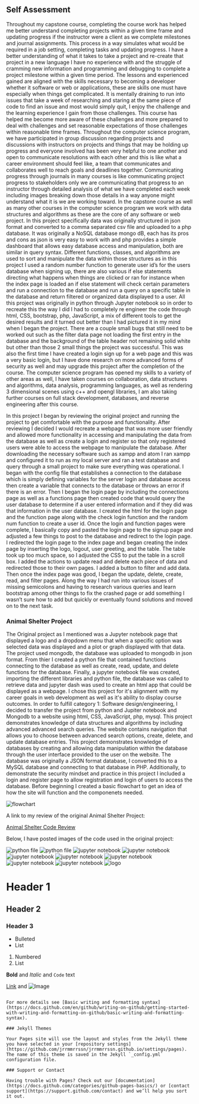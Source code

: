 ## Self Assessment

  Throughout my capstone course, completing the course work has helped me better understand completing projects within a given time frame and updating progress if the instructor were a client as we complete milestones and journal assignments. This process in a way simulates what would be required in a job setting, completing tasks and updating progress. I have a better understanding of what it takes to take a project and re-create that project in a new language I have no experience with and the struggle of cramming new information and programming and debugging to complete a project milestone within a given time period. The lessons and experienced gained are aligned with the skills necessary to becoming a developer whether it software or web or applications, these are skills one must have especially when things get complicated. It is mentally draining to run into issues that take a week of researching and staring at the same piece of code to find an issue and most would simply quit, I enjoy the challenge and the learning experience I gain from those challenges. This course has helped me become more aware of these challenges and more prepared to deal with challenges and set reasonable expectations of those challenges within reasonable time frames. Throughout the computer science program, we have participated in group discussion regarding projects and discussions with instructors on projects and things that may be holding up progress and everyone involved has been very helpful to one another and open to communicate resolutions with each other and this is like what a career environment should feel like, a team that communicates and collaborates well to reach goals and deadlines together. Communicating progress through journals in many courses is like communicating project progress to stakeholders only we are communicating that progress to an instructor through detailed analysis of what we have completed each week including images breaking down those details in a way anyone might understand what it is we are working toward. In the capstone course as well as many other courses in the computer science program we work with data structures and algorithms as these are the core of any software or web project. In this project specifically data was originally structured in json format and converted to a comma separated csv file and uploaded to a php database. It was originally a NoSQL database mongo dB, each has its pros and cons as json is very easy to work with and php provides a simple dashboard that allows easy database access and manipulation, both are similar in query syntax. Different functions, classes, and algorithms are used to sort and manipulate the data within those structures as in this project I used a random number function to generate user id’s for the users database when signing up, there are also various if else statements directing what happens when things are clicked or ran for instance when the index page is loaded an if else statement will check certain parameters and run a connection to the database and run a query on a specific table in the database and return filtered or organized data displayed to a user. All this project was originally in python through Jupyter notebook so in order to recreate this the way I did I had to completely re engineer the code through html, CSS, bootstrap, php, JavaScript, a mix of different tools to get the desired results and it turned out better than I had pictured it in my mind when I began the project. There are a couple small bugs that still need to be worked out such as the filter data page not loading the first entry in the database and the background of the table header not remaining solid white but other than those 2 small things the project was successful. This was also the first time I have created a login sign up for a web page and this was a very basic login, but I have done research on more advanced forms of security as well and may upgrade this project after the completion of the course. The computer science program has opened my skills to a variety of other areas as well, I have taken courses on collaboration, data structures and algorithms, data analysis, programming languages, as well as rendering 3 dimensional scenes using c++ and opengl libraries, I am also taking further courses on full stack development, databases, and reverse engineering after this course.


  In this project I began by reviewing the original project and running the project to get comfortable with the purpose and functionality. After reviewing I decided I would recreate a webpage that was more user friendly and allowed more functionality in accessing and manipulating the data from the database as well as create a login and register so that only registered users were able to access the webpage to manipulate the database. After downloading the necessary software such as xampp and atom I ran xampp and configured it to run as my local server and ran a test database and query through a small project to make sure everything was operational. I began with the config file that establishes a connection to the database which is simply defining variables for the server login and database access then create a variable that connects to the database or throws an error if there is an error. Then I began the login page by including the connections page as well as a functions page then created code that would query the user database to determine if a user entered information and if they did was that information in the user database. I created the html for the login page and the function page along with the check login function and the random num function to create a user id. Once the login and function pages were complete, I basically copy and pasted the login page to the signup page and adjusted a few things to post to the database and redirect to the login page. I redirected the login page to the index page and began creating the index page by inserting the logo, logout, user greeting, and the table. The table took up too much space, so I adjusted the CSS to put the table in a scroll box. I added the actions to update read and delete each piece of data and redirected those to their own pages. I added a button to filter and add data. Then once the index page was good, I began the update, delete, create, read, and filter pages. Along the way I had run into various issues of missing semicolons and having to research various queries and learn bootstrap among other things to fix the crashed page or add something I wasn’t sure how to add but quickly or eventually found solutions and moved on to the next task.


### Animal Shelter Project

The Original project as I mentioned was a Jupyter notebook page that displayed a logo and a dropdown menu that when a specific option was selected data was displayed and a plot or graph displayed with that data.
The project used mongodb, the database was uploaded to mongodb in json format. From thier I created a python file that contained functions connecting to the database as well as create, read, update, and delete functions for the database. Finally, a jupyter notebook file was created, importing the different libraries and python file, the database was called to retrieve data and jupyter dash was used to create an html app that could be displayed as a webpage.
I chose this project for it's alignment with my career goals in web development as well as it's ability to display course outcomes. In order to fulfill category 1: Software design/engineering, I decided to transfer the project from python and Jupiter notebook and Mongodb to a website using html, CSS, JavaScript, php, mysql. This project demonstrates knowledge of data structures and algorithms by including advanced  advanced search queries. The website contains navigation that allows you to choose between advanced search options, create, delete, and update database entries. This project demonstrates knowledge of databases by creating and allowing data manipulation within the database through the user interface provided to the user on the website. The database was originally a JSON format database, I converted this to a MySQL database and connecting to that database in PHP. Additionally, to demonstrate the security mindset and practice in this project I included a login and register page to allow registration and login of users to access the database. Before beginning I created a basic flowchart to get an idea of how the site will function and the componenets needed.

![flowchart](https://github.com/jrrmmrrssn/jrrmmrrssn.github.io/blob/main/images/flowchart.png "webpage flowchart")



A link to my review of the original Animal Shelter Project:

[Animal Shelter Code Review](https://drive.google.com/file/d/18y0a3y4Q0rEAMBpSLgkxl-oUSXpfuZzX/view?usp=sharing)

Below, I have posted images of the code used in the original project:

![python file](images/python1.png "python file")
![python file](images/python2.png "python file")
![jupyter notebook](images/jupyter1.png "jupyter notebook")
![jupyter notebook](images/jupyter2.png "jupyter notebook")
![jupyter notebook](images/jupyter3.png "jupyter notebook")
![jupyter notebook](images/jupyter4.png "jupyter notebook")
![jupyter notebook](images/jupyter5.png "jupyter notebook")
![jupyter notebook](images/jupyter6.png "jupyter notebook")
![jupyter notebook](images/jupyter7.png "jupyter notebook")
![logo](images/logo.png "animal shelter logo")

# Header 1
## Header 2
### Header 3

- Bulleted
- List

1. Numbered
2. List

**Bold** and _Italic_ and `Code` text

[Link](url) and ![Image](src)
```

For more details see [Basic writing and formatting syntax](https://docs.github.com/en/github/writing-on-github/getting-started-with-writing-and-formatting-on-github/basic-writing-and-formatting-syntax).

### Jekyll Themes

Your Pages site will use the layout and styles from the Jekyll theme you have selected in your [repository settings](https://github.com/jrrmmrrssn/jrrmmrrssn.github.io/settings/pages). The name of this theme is saved in the Jekyll `_config.yml` configuration file.

### Support or Contact

Having trouble with Pages? Check out our [documentation](https://docs.github.com/categories/github-pages-basics/) or [contact support](https://support.github.com/contact) and we’ll help you sort it out.
